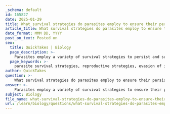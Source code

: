 ```yaml
---
_schema: default
id: 165827
date: 2025-01-29
title: What survival strategies do parasites employ to ensure their persistence?
article_title: What survival strategies do parasites employ to ensure their persistence?
date_format: MMM DD, YYYY
post_on_text: Posted on
seo:
  title: QuickTakes | Biology
  page_description: >-
    Parasites employ a variety of survival strategies to persist and successfully transmit to hosts, including reproductive tactics, immune evasion, nutrient acquisition, behavior manipulation, environmental adaptations, and transmission methods.
  page_keywords: >-
    parasite survival strategies, reproductive strategies, evasion of immune system, nutrient acquisition, behavioral manipulation, environmental adaptations, transmission strategies, high fecundity, complex life cycles, antigen variation, immunosuppression, absorption, host specificity, direct transmission, vector-borne transmission
author: QuickTakes
question: >-
    What survival strategies do parasites employ to ensure their persistence?
answer: >-
    Parasites employ a variety of survival strategies to ensure their persistence and successful transmission to hosts. These strategies can be broadly categorized into several key areas:\n\n### 1. **Reproductive Strategies**\nParasites often utilize diverse reproductive strategies to maximize their chances of survival. For instance:\n- **High Fecundity**: Many parasites produce a large number of eggs or offspring to increase the likelihood that some will survive to adulthood. This is particularly common in species with high mortality rates.\n- **Complex Life Cycles**: Some parasites have intricate life cycles that involve multiple hosts, allowing them to exploit different environments and increase their chances of transmission. For example, the life cycle of the malaria parasite involves both mosquitoes and humans.\n\n### 2. **Evasion Strategies**\nParasites have developed various tactics to evade the host's immune system:\n- **Antigen Variation**: Many parasites can change their surface proteins to avoid detection by the host's immune system. This allows them to persist in the host for extended periods.\n- **Immunosuppression**: Some parasites secrete substances that suppress the host's immune response, making it easier for them to survive and reproduce.\n\n### 3. **Nutrient Acquisition**\nParasites have specialized mechanisms for acquiring nutrients from their hosts:\n- **Absorption**: Endoparasites, such as tapeworms, absorb nutrients directly from the host's digested food through their body surface.\n- **Feeding Structures**: Many parasites possess adaptations like hooks or suckers that help them anchor to the host and feed effectively, minimizing the risk of being expelled by the host's defenses.\n\n### 4. **Behavioral Manipulation**\nSome parasites can manipulate the behavior of their hosts to enhance their own transmission:\n- **Host Behavior Alteration**: Certain parasites can induce changes in host behavior that increase the likelihood of transmission to new hosts. For example, some parasites make infected snails more visible to predators, which are the next hosts in their life cycle.\n\n### 5. **Environmental Adaptations**\nParasites often adapt to specific ecological niches that favor their survival:\n- **Host Specificity**: Many parasites are highly specialized to particular hosts, which can enhance their survival by reducing competition and increasing the efficiency of resource exploitation.\n- **Natural Focus of Disease**: Understanding the ecological conditions necessary for a parasite's life cycle can help predict outbreaks and manage disease transmission effectively.\n\n### 6. **Transmission Strategies**\nParasites have evolved various methods for transmission to new hosts:\n- **Direct Transmission**: Some parasites can be transmitted directly from one host to another, such as through contact or ingestion.\n- **Vector-Borne Transmission**: Many parasites rely on vectors (e.g., mosquitoes, ticks) to reach new hosts, which can facilitate their spread over larger distances.\n\nIn summary, the survival strategies of parasites are multifaceted and involve a combination of reproductive tactics, evasion of host defenses, specialized nutrient acquisition methods, behavioral manipulation of hosts, and adaptations to specific ecological niches. These strategies collectively enhance their persistence and ability to cause disease in their hosts.
subject: Biology
file_name: what-survival-strategies-do-parasites-employ-to-ensure-their-persistence.md
url: /learn/biology/questions/what-survival-strategies-do-parasites-employ-to-ensure-their-persistence
---
```


&nbsp;